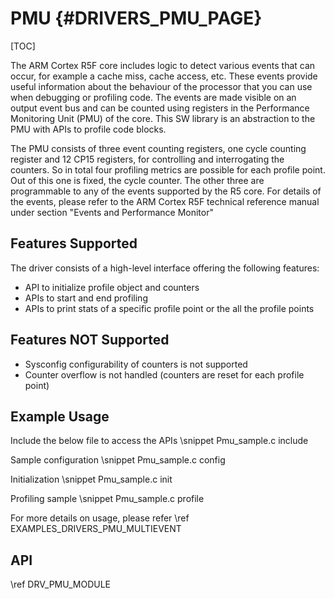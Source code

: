 # PMU {#DRIVERS_PMU_PAGE}

[TOC]

The ARM Cortex R5F core includes logic to detect various events that can occur, 
for example a cache miss, cache access, etc. These events provide useful 
information about the behaviour of the processor that you can use when debugging 
or profiling code. The events are made visible on an output event bus and can be 
counted using registers in the Performance Monitoring Unit (PMU) of the core. 
This SW library is an abstraction to the PMU with APIs to profile code blocks.

The PMU consists of three event counting registers, one cycle counting register 
and 12 CP15 registers, for controlling and interrogating the counters. So in total 
four profiling metrics are possible for each profile point. Out of this one is 
fixed, the cycle counter. The other three are programmable to any of the events 
supported by the R5 core. For details of the events, please refer to the ARM Cortex 
R5F technical reference manual under section "Events and Performance Monitor"

## Features Supported

The driver consists of a high-level interface offering the following features:

- API to initialize profile object and counters
- APIs to start and end profiling
- APIs to print stats of a specific profile point or the all the profile points

## Features NOT Supported

- Sysconfig configurability of counters is not supported
- Counter overflow is not handled (counters are reset for each profile point)

## Example Usage

Include the below file to access the APIs
\snippet Pmu_sample.c include

Sample configuration
\snippet Pmu_sample.c config

Initialization
\snippet Pmu_sample.c init

Profiling sample
\snippet Pmu_sample.c profile

For more details on usage, please refer \ref EXAMPLES_DRIVERS_PMU_MULTIEVENT

## API

\ref DRV_PMU_MODULE